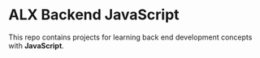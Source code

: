 # ALX Backend JavaScript

This repo contains projects for learning back end development concepts with __JavaScript__.